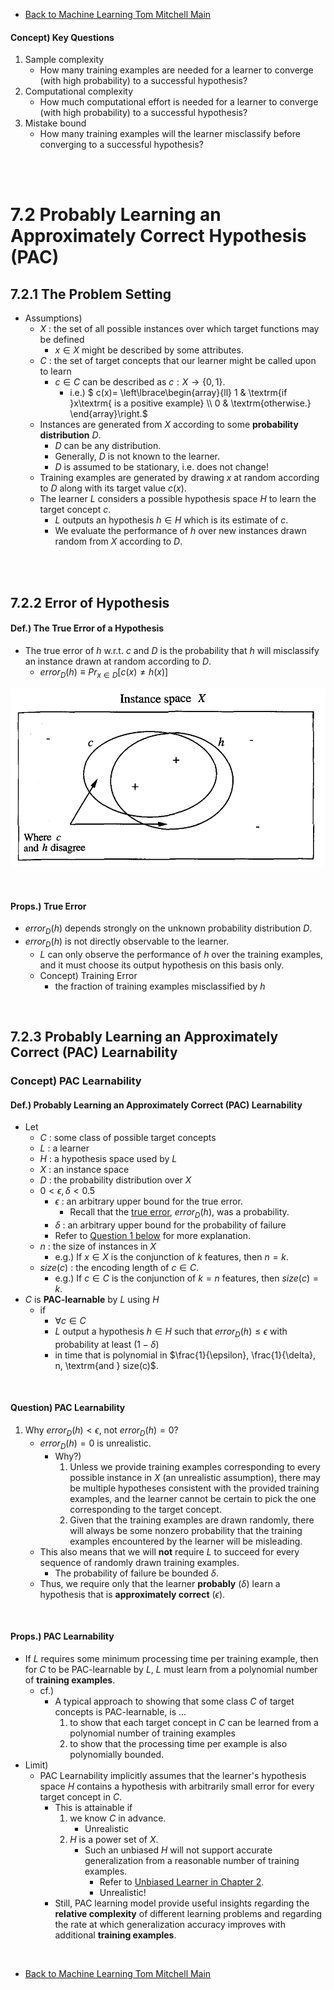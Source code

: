 * [Back to Machine Learning Tom Mitchell Main](../../main.md)



#### Concept) Key Questions
1. Sample complexity
   - How many training examples are needed for a learner to converge (with high probability) to a successful hypothesis? 
2. Computational complexity
   - How much computational effort is needed for a learner to converge (with high probability) to a successful hypothesis? 
3. Mistake bound
   - How many training examples will the learner misclassify before converging to a successful hypothesis?

<br><br>

# 7.2 Probably Learning an Approximately Correct Hypothesis (PAC)
## 7.2.1 The Problem Setting
- Assumptions)
  - $X$ : the set of all possible instances over which target functions may be defined
    - $x\in X$ might be described by some attributes.
  - $C$ : the set of target concepts that our learner might be called upon to learn
    - $c\in C$ can be described as $c:X \rightarrow \lbrace 0,1 \rbrace$.
      - i.e.) $` c(x)= \left\lbrace\begin{array}{ll} 1 & \textrm{if }x\textrm{ is a positive example} \\ 0 & \textrm{otherwise.} \end{array}\right.`$
  - Instances are generated from $X$ according to some **probability distribution** $D$.
    - $D$ can be any distribution.
    - Generally, $D$ is not known to the learner.
    - $D$ is assumed to be stationary, i.e. does not change!
  - Training examples are generated by drawing $x$ at random according to $D$ along with its target value $c(x)$.
  - The learner $L$ considers a possible hypothesis space $H$ to learn the target concept $c$.
    - $L$ outputs an hypothesis $h \in H$ which is its estimate of $c$.
    - We evaluate the performance of $h$ over new instances drawn random from $X$ according to $D$.

<br><br>

## 7.2.2 Error of Hypothesis
#### Def.) The True Error of a Hypothesis
- The true error of $h$ w.r.t. $c$ and $D$ is the probability that $h$ will misclassify an instance drawn at random according to $D$.
  - $error_D(h) \equiv Pr_{x\in D}[c(x) \ne h(x)]$ 

![](images/001.png)

<br>

#### Props.) True Error
- $error_D(h)$ depends strongly on the unknown probability distribution $D$.
- $error_D(h)$ is not directly observable to the learner. 
  - $L$ can only observe the performance of $h$ over the training examples, and it must choose its output hypothesis on this basis only.
  - Concept) Training Error
    - the fraction of training examples misclassified by $h$

<br>

## 7.2.3 Probably Learning an Approximately Correct (PAC) Learnability
### Concept) PAC Learnability
#### Def.) Probably Learning an Approximately Correct (PAC) Learnability
  - Let
    - $C$ : some class of possible target concepts
    - $L$ : a learner
    - $H$ : a hypothesis space used by $L$
    - $X$ : an instance space
    - $D$ : the probability distribution over $X$
    - $0 \lt \epsilon, \delta \lt 0.5$ 
      - $\epsilon$ : an arbitrary upper bound for the true error.
        - Recall that the [true error](../../ch05/02/note.md#def-true-error), $error_D(h)$, was a probability.
      - $\delta$ : an arbitrary upper bound for the probability of failure
      - Refer to [Question 1 below](#question-pac-learnability) for more explanation.
    - $n$ : the size of instances in $X$
      - e.g.) If $x \in X$ is the conjunction of $k$ features, then $n=k$.
    - $size(c)$ : the encoding length of $c \in C$.
      - e.g.) If $c \in C$ is the conjunction of $k=n$ features, then $size(c)=k$.
  - $C$ is **PAC-learnable** by $L$ using $H$ 
    - if
      - $\forall c \in C$
      - $L$ output a hypothesis $h \in H$ such that $error_D(h) \le \epsilon$ with probability at least $(1-\delta)$
      - in time that is polynomial in $\frac{1}{\epsilon}, \frac{1}{\delta}, n, \textrm{and } size(c)$.

<br>

#### Question) PAC Learnability
1. Why $error_D(h) \lt \epsilon$, not $error_D(h) = 0$?
    - $error_D(h) = 0$ is unrealistic.
      - Why?)
        1. Unless we provide training examples corresponding to every possible instance in $X$ (an unrealistic assumption), there may be multiple hypotheses consistent with the provided training examples, and the learner cannot be certain to pick the one corresponding to the target concept.
        2. Given that the training examples are drawn randomly, there will always be some nonzero probability that the training examples encountered by the learner will be misleading.
    - This also means that we will **not** require $L$ to succeed for every sequence of randomly drawn training examples.
      - The probability of failure be bounded $\delta$.
    - Thus, we require only that the learner **probably** ($\delta$) learn a hypothesis that is **approximately correct** ($\epsilon$).

<br>

#### Props.) PAC Learnability
- If $L$ requires some minimum processing time per training example, then for $C$ to be PAC-learnable by $L$, $L$ must learn from a polynomial number of **training examples**.
  - cf.)
    - A typical approach to showing that some class $C$ of target concepts is PAC-learnable, is ...
      1. to show that each target concept in $C$ can be learned from a polynomial number of training examples 
      2. to show that the processing time per example is also polynomially bounded.
- Limit)
  - PAC Learnability implicitly assumes that the learner's hypothesis space $H$ contains a hypothesis with arbitrarily small error for every target concept in $C$.
    - This is attainable if
      1. we know $C$ in advance.
         - Unrealistic
      2. $H$ is a power set of $X$.
         - Such an unbiased $H$ will not support accurate generalization from a reasonable number of training examples.
           - Refer to [Unbiased Learner in Chapter 2](../../ch02/07/note.md#concept-training-an-unbiased-learner).
           - Unrealistic!
    - Still, PAC learning model provide useful insights regarding the **relative complexity** of different learning problems and regarding the rate at which generalization accuracy improves with additional **training examples**.


<br>

* [Back to Machine Learning Tom Mitchell Main](../../main.md)